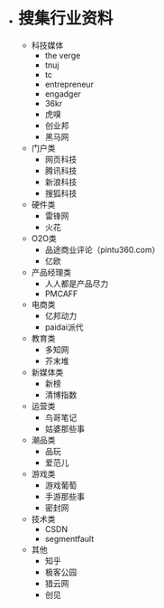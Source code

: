 * # 搜集行业资料

  - 科技媒体
    - the verge
    - tnuj
    - tc
    - entrepreneur
    - engadger
    - 36kr
    - 虎嗅
    - 创业邦
    - 黑马网
  - 门户类
    - 网页科技
    - 腾讯科技
    - 新浪科技
    - 搜狐科技
  - 硬件类
    - 雷锋网
    - 火花
  - O2O类
    - 品途商业评论（pintu360.com）
    - 亿欧
  - 产品经理类
    - 人人都是产品尽力
    - PMCAFF
  - 电商类
    - 亿邦动力
    - paidai派代
  - 教育类
    - 多知网
    - 芥末堆
  - 新媒体类
    - 新榜
    - 清博指数
  - 运营类
    - 鸟哥笔记
    - 姑婆那些事
  - 潮品类
    - 品玩
    - 爱范儿
  - 游戏类
    - 游戏葡萄
    - 手游那些事
    - 密封网
  - 技术类
    - CSDN
    - segmentfault
  - 其他
    - 知乎
    - 极客公园
    - 猎云网
    - 创见
